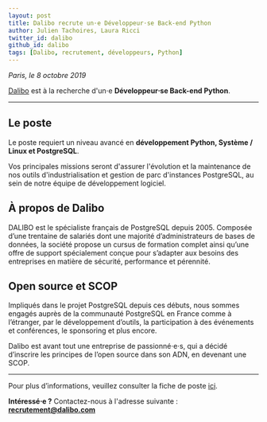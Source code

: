 ```yaml
---
layout: post
title: Dalibo recrute un⋅e Développeur⋅se Back-end Python
author: Julien Tachoires, Laura Ricci
twitter_id: dalibo
github_id: dalibo
tags: [Dalibo, recrutement, développeurs, Python]
---
```


*Paris, le 8 octobre 2019*

[Dalibo](https://www.dalibo.com) est à la recherche d'un⋅e **Développeur⋅se Back-end Python**.
<!--MORE-->

-----

## Le poste

Le poste requiert un niveau avancé en **développement Python, Système / Linux et PostgreSQL**.

Vos principales missions seront d'assurer l'évolution et la maintenance de nos outils d'industrialisation et gestion de
parc d'instances PostgreSQL, au sein de notre équipe de développement logiciel.
 
 
## À propos de Dalibo

DALIBO est le spécialiste français de PostgreSQL depuis 2005. Composée d’une trentaine de salariés dont une majorité 
d’administrateurs de bases de données, la société propose un cursus de formation complet ainsi qu’une offre de support
spécialement conçue pour s’adapter aux besoins des entreprises en matière de sécurité, performance et pérennité.

   
## Open source et SCOP

Impliqués dans le projet PostgreSQL depuis ces débuts, nous sommes engagés auprès de la communauté PostgreSQL en France
comme à l’étranger, par le développement d’outils, la participation à des événements et conférences, le sponsoring et
plus encore.

Dalibo est avant tout une entreprise de passionné⋅e⋅s, qui a décidé d’inscrire les principes de l’open source dans son ADN,
en devenant une SCOP.
 
 ---
 
Pour plus d’informations, veuillez consulter la fiche de poste [ici](https://www.dalibo.com/jobs#dev-python).

**Intéressé⋅e ?** 
Contactez-nous à l'adresse suivante : **recrutement@dalibo.com**
